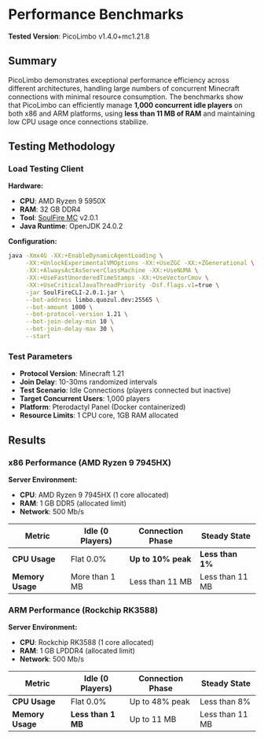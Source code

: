 # Performance Benchmarks

**Tested Version**: PicoLimbo v1.4.0+mc1.21.8

## Summary

PicoLimbo demonstrates exceptional performance efficiency across different architectures, handling large numbers of
concurrent Minecraft connections with minimal resource consumption. The benchmarks show that PicoLimbo can efficiently
manage **1,000 concurrent idle players** on both x86 and ARM platforms, using **less than 11 MB of RAM** and maintaining
low CPU usage once connections stabilize.

## Testing Methodology

### Load Testing Client

**Hardware:**

- **CPU**: AMD Ryzen 9 5950X
- **RAM**: 32 GB DDR4
- **Tool**: [SoulFire MC](https://soulfiremc.com/) v2.0.1
- **Java Runtime**: OpenJDK 24.0.2

**Configuration:**

```bash
java -Xmx4G -XX:+EnableDynamicAgentLoading \
     -XX:+UnlockExperimentalVMOptions -XX:+UseZGC -XX:+ZGenerational \
     -XX:+AlwaysActAsServerClassMachine -XX:+UseNUMA \
     -XX:+UseFastUnorderedTimeStamps -XX:+UseVectorCmov \
     -XX:+UseCriticalJavaThreadPriority -Dsf.flags.v1=true \
     -jar SoulFireCLI-2.0.1.jar \
     --bot-address limbo.quozul.dev:25565 \
     --bot-amount 1000 \
     --bot-protocol-version 1.21 \
     --bot-join-delay-min 10 \
     --bot-join-delay-max 30 \
     --start
```

### Test Parameters

- **Protocol Version**: Minecraft 1.21
- **Join Delay**: 10-30ms randomized intervals
- **Test Scenario**: Idle Connections (players connected but inactive)
- **Target Concurrent Users**: 1,000 players
- **Platform**: Pterodactyl Panel (Docker containerized)
- **Resource Limits**: 1 CPU core, 1GB RAM allocated

## Results

### x86 Performance (AMD Ryzen 9 7945HX)

**Server Environment:**

- **CPU**: AMD Ryzen 9 7945HX (1 core allocated)
- **RAM**: 1 GB DDR5 (allocated limit)
- **Network**: 500 Mb/s

| Metric           | Idle (0 Players) | Connection Phase   | Steady State     |
|------------------|------------------|--------------------|------------------|
| **CPU Usage**    | Flat 0.0%        | **Up to 10% peak** | **Less than 1%** |
| **Memory Usage** | More than 1 MB   | Less than 11 MB    | Less than 11 MB  |

### ARM Performance (Rockchip RK3588)

**Server Environment:**

- **CPU**: Rockchip RK3588 (1 core allocated)
- **RAM**: 1 GB LPDDR4 (allocated limit)
- **Network**: 500 Mb/s

| Metric           | Idle (0 Players)   | Connection Phase | Steady State    |
|------------------|--------------------|------------------|-----------------|
| **CPU Usage**    | Flat 0.0%          | Up to 48% peak   | Less than 8%    |
| **Memory Usage** | **Less than 1 MB** | Up to 11 MB      | Less than 11 MB |
